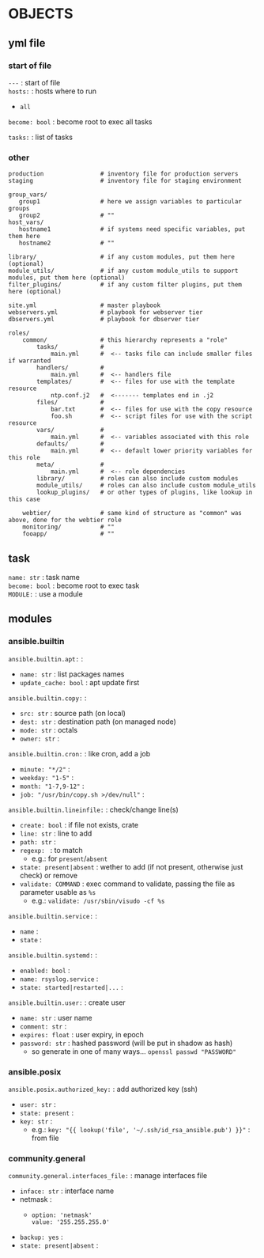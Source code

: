 # OBJECTS

## yml file

### start of file

`---` : start of file  
`hosts:` : hosts where to run  
*	`all`

`become: bool` : become root to exec all tasks  

`tasks:` : list of tasks  

### other

```ansible
production                # inventory file for production servers
staging                   # inventory file for staging environment

group_vars/
   group1                 # here we assign variables to particular groups
   group2                 # ""
host_vars/
   hostname1              # if systems need specific variables, put them here
   hostname2              # ""

library/                  # if any custom modules, put them here (optional)
module_utils/             # if any custom module_utils to support modules, put them here (optional)
filter_plugins/           # if any custom filter plugins, put them here (optional)

site.yml                  # master playbook
webservers.yml            # playbook for webserver tier
dbservers.yml             # playbook for dbserver tier

roles/
    common/               # this hierarchy represents a "role"
        tasks/            #
            main.yml      #  <-- tasks file can include smaller files if warranted
        handlers/         #
            main.yml      #  <-- handlers file
        templates/        #  <-- files for use with the template resource
            ntp.conf.j2   #  <------- templates end in .j2
        files/            #
            bar.txt       #  <-- files for use with the copy resource
            foo.sh        #  <-- script files for use with the script resource
        vars/             #
            main.yml      #  <-- variables associated with this role
        defaults/         #
            main.yml      #  <-- default lower priority variables for this role
        meta/             #
            main.yml      #  <-- role dependencies
        library/          # roles can also include custom modules
        module_utils/     # roles can also include custom module_utils
        lookup_plugins/   # or other types of plugins, like lookup in this case

    webtier/              # same kind of structure as "common" was above, done for the webtier role
    monitoring/           # ""
    fooapp/               # ""
```

## task

`name: str` : task name  
`become: bool` : become root to exec task  
`MODULE:` : use a module  

## modules

### ansible.builtin

`ansible.builtin.apt:` :
*    `name: str` : list packages names
*    `update_cache: bool` : apt update first

`ansible.builtin.copy:` : 
*	`src: str` : source path (on local)
*	`dest: str` : destination path (on managed node)
*	`mode: str` : octals
*	`owner: str` : 

`ansible.builtin.cron:` : like cron, add a job
*	`minute: "*/2"` :  
*	`weekday: "1-5"` :  
*	`month: "1-7,9-12"` :  
*	`job: "/usr/bin/copy.sh >/dev/null"` :  

`ansible.builtin.lineinfile:` : check/change line(s)
*	`create: bool` : if file not exists, crate
*	`line: str` : line to add
*	`path: str` : 
*	`regexp: ` : to match
	*	e.g.: for `present`/`absent`
*	`state: present|absent` : wether to add (if not present, otherwise just check) or remove
*	`validate: COMMAND` : exec command to validate, passing the file as parameter usable as `%s`
	*	e.g.: `validate: /usr/sbin/visudo -cf %s`

`ansible.builtin.service:` : 
*   `name` : 
*   `state` : 

`ansible.builtin.systemd:` :  
*	`enabled: bool` : 
*	`name: rsyslog.service` :
*	`state: started|restarted|...` :  

`ansible.builtin.user:` : create user
*	`name: str` : user name 
*	`comment: str` :  
*	`expires: float` : user expiry, in epoch
*	`password: str` : hashed password (will be put in shadow as hash)
	*	so generate in one of many ways... `openssl passwd "PASSWORD"`

### ansible.posix

`ansible.posix.authorized_key:` : add authorized key (ssh)
*	`user: str` : 
*	`state: present` : 
*	`key: str` : 
	*	e.g.: `key: "{{ lookup('file', '~/.ssh/id_rsa_ansible.pub') }}"` : from file

### community.general

`community.general.interfaces_file:` : manage interfaces file
*   `inface: str` : interface name
*   netmask :
    *   ```
        option: 'netmask'
        value: '255.255.255.0'
        ```
*   `backup: yes` : 
*   `state: present|absent` :
